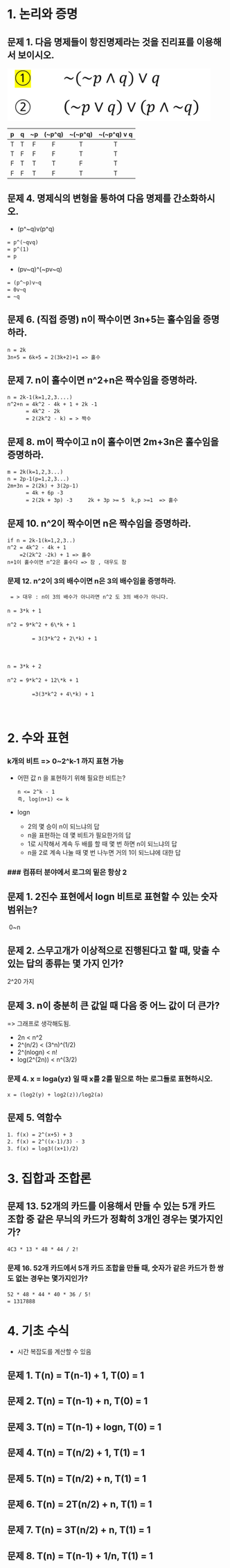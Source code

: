 # 1. 논리와 증명



## 문제 1. 다음 명제들이 항진명제라는 것을 진리표를 이용해서 보이시오.

![image-20220321204023842](CT.assets/image-20220321204023842.png)





|  p   |  q   |  ~p  | (~p^q) | ~(~p^q) | ~(~p^q) v q |
| :--: | :--: | :--: | :----: | :-----: | :---------: |
|  T   |  T   |  F   |   F    |    T    |      T      |
|  T   |  F   |  F   |   F    |    T    |      T      |
|  F   |  T   |  T   |   T    |    F    |      T      |
|  F   |  F   |  T   |   F    |    T    |      T      |





## 문제 4. 명제식의 변형을 통하여 다음 명제를 간소화하시오.

* (p^~q)v(p^q)  

```
= p^(~qvq)
= p^(1)
= p
```

* (pv~q)^(~pv~q)

```
= (p^~p)v~q
= 0v~q
= ~q
```



## 문제 6. (직접 증명) n이 짝수이면 3n+5는 홀수임을 증명하라.

```
n = 2k
3n+5 = 6k+5 = 2(3k+2)+1 => 홀수
```



## 문제 7. n이 홀수이면 n^2+n은 짝수임을 증명하라.

```
n = 2k-1(k=1,2,3....)
n^2+n = 4k^2 - 4k + 1 + 2k -1
	  = 4k^2 - 2k
	  = 2(2k^2 - k) = > 짝수
```



## 문제 8. m이 짝수이고 n이 홀수이면 2m+3n은 홀수임을 증명하라.

```
m = 2k(k=1,2,3...)
n = 2p-1(p=1,2,3...)
2m+3n = 2(2k) + 3(2p-1)
      = 4k + 6p -3
      = 2(2k + 3p) -3     2k + 3p >= 5  k,p >=1  => 홀수
```



## 문제 10. n^2이 짝수이면 n은 짝수임을 증명하라.

```
if n = 2k-1(k=1,2,3..)
n^2 = 4k^2 - 4k + 1
	=2(2k^2 -2k) + 1 => 홀수
n+1이 홀수이면 n^2은 홀수다 => 참 , 대우도 참 
```



### 문제 12. n^2이 3의 배수이면 n은 3의 배수임을 증명하라.

```
 = > 대우 : n이 3의 배수가 아니라면 n^2 도 3의 배수가 아니다.

n = 3*k + 1

n^2 = 9*k^2 + 6\*k + 1

		= 3(3*k^2 + 2\*k) + 1



n = 3*k + 2

n^2 = 9*k^2 + 12\*k + 1

		=3(3*k^2 + 4\*k) + 1 
		
		
```















# 2. 수와 표현

### k개의 비트 => 0~2^k-1 까지 표현 가능

* 어떤 값 n 을 표현하기 위해 필요한 비트는?

  ```
  n <= 2^k - 1
  즉, log(n+1) <= k
  ```

* logn

  * 2의 몇 승이 n이 되느냐의 답
  * n을 표현하는 데 몇 비트가 필요한가의 답
  * 1로 시작해서 계속 두 배를 할 때 몇 번 하면 n이 되느냐의 답
  * n을 2로 계속 나눌 때 몇 번 나누면 거의 1이 되느냐에 대한 답

### 											### 컴퓨터 분야에서 로그의 밑은 항상 2 ###



## 문제 1. 2진수 표현에서 logn 비트로 표현할 수 있는 숫자 범위는?

​	0~n



## 문제 2. 스무고개가 이상적으로 진행된다고 할 때, 맞출 수 있는 답의 종류는 몇 가지 인가?

2^20 가지



## 문제 3. n이 충분히 큰 값일 때 다음 중 어느 값이 더 큰가?

=> 그래프로 생각해도됨.

* 2n  		<		 n^2
* 2^(n/2)     <      (3^n)^(1/2)
* 2^(nlogn)    <    n!
* log(2^(2n))   <   n^(3/2)



### 문제 4. x = loga(yz) 일 때 x를 2를 밑으로 하는 로그들로 표현하시오.

```
x = (log2(y) + log2(z))/log2(a)
```



## 문제 5. 역함수

```
1. f(x) = 2^(x+5) + 3
2. f(x) = 2^((x-1)/3) - 3
3. f(x) = log3((x+1)/2)
```







# 3. 집합과 조합론



## 문제 13. 52개의 카드를 이용해서 만들 수 있는 5개 카드 조합 중 같은 무늬의 카드가 정확히 3개인 경우는 몇가지인가?

```
4C3 * 13 * 48 * 44 / 2! 
```





### 문제 16. 52개 카드에서 5개 카드 조합을 만들 때, 숫자가 같은 카드가 한 쌍도 없는 경우는 몇가지인가?

```
52 * 48 * 44 * 40 * 36 / 5!
= 1317888
```









# 4. 기초 수식

* 시간 복잡도를 계산할 수 있음 



## 문제 1. T(n) = T(n-1) + 1, T(0) = 1





## 문제 2. T(n) = T(n-1) + n, T(0) = 1





## 문제 3. T(n) = T(n-1) + logn, T(0) = 1





## 문제 4. T(n) = T(n/2) + 1, T(1) = 1





## 문제 5. T(n) = T(n/2) + n, T(1) = 1





## 문제 6. T(n) = 2T(n/2) + n, T(1) = 1





## 문제 7. T(n) = 3T(n/2) + n, T(1) = 1





## 문제 8. T(n) = T(n-1) + 1/n, T(1) = 1















